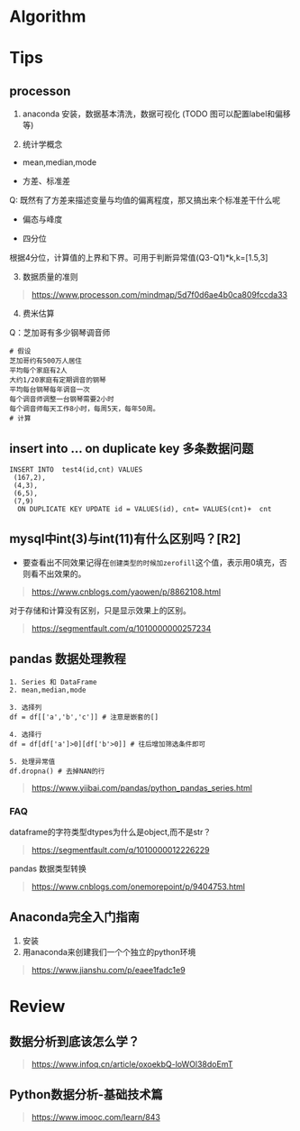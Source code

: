 # Algorithm

# Tips

## processon

1. anaconda
安装，数据基本清洗，数据可视化 (TODO 图可以配置label和偏移等)

2. 统计学概念

* mean,median,mode

* 方差、标准差

Q: 既然有了方差来描述变量与均值的偏离程度，那又搞出来个标准差干什么呢

* 偏态与峰度

* 四分位

根据4分位，计算值的上界和下界。可用于判断异常值(Q3-Q1)*k,k=[1.5,3]

3. 数据质量的准则
> https://www.processon.com/mindmap/5d7f0d6ae4b0ca809fccda33

4. 费米估算

Q：芝加哥有多少钢琴调音师

```
# 假设
芝加哥约有500万人居住
平均每个家庭有2人
大约1/20家庭有定期调音的钢琴
平均每台钢琴每年调音一次
每个调音师调整一台钢琴需要2小时
每个调音师每天工作8小时，每周5天，每年50周。
# 计算
```

## insert into ... on duplicate key 多条数据问题

```
INSERT INTO  test4(id,cnt) VALUES
 (167,2),
 (4,3),
 (6,5),
 (7,9)
  ON DUPLICATE KEY UPDATE id = VALUES(id), cnt= VALUES(cnt)+  cnt 
```

## mysql中int(3)与int(11)有什么区别吗？[R2]

* 要查看出不同效果记得在`创建类型的时候加zerofill`这个值，表示用0填充，否则看不出效果的。

> https://www.cnblogs.com/yaowen/p/8862108.html

对于存储和计算没有区别，只是显示效果上的区别。

> https://segmentfault.com/q/1010000000257234


## pandas 数据处理教程

```
1. Series 和 DataFrame
2. mean,median,mode

3. 选择列
df = df[['a','b','c']] # 注意是嵌套的[]

4. 选择行
df = df[df['a']>0][df['b'>0]] # 往后增加筛选条件即可

5. 处理异常值
df.dropna() # 去掉NAN的行

```

> https://www.yiibai.com/pandas/python_pandas_series.html

### FAQ

dataframe的字符类型dtypes为什么是object,而不是str？
> https://segmentfault.com/q/1010000012226229

pandas 数据类型转换
> https://www.cnblogs.com/onemorepoint/p/9404753.html

## Anaconda完全入门指南
1. 安装 
2. 用anaconda来创建我们一个个独立的python环境

> https://www.jianshu.com/p/eaee1fadc1e9

# Review

## 数据分析到底该怎么学？

> https://www.infoq.cn/article/oxoekbQ-loWOl38doEmT

## Python数据分析-基础技术篇

> https://www.imooc.com/learn/843

